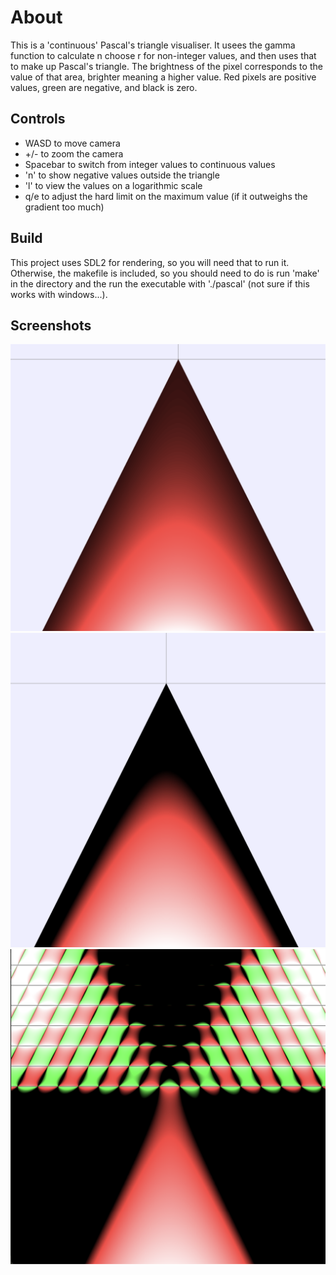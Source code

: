 # About

This is a 'continuous' Pascal's triangle visualiser. It usees the gamma function to calculate n choose r for non-integer values, and then uses that to make up Pascal's triangle. The brightness of the pixel corresponds to the value of that area, brighter meaning a higher value. Red pixels are positive values, green are negative, and black is zero.

## Controls
- WASD to move camera
- +/- to zoom the camera
- Spacebar to switch from integer values to continuous values
- 'n' to show negative values outside the triangle
- 'l' to view the values on a logarithmic scale
- q/e to adjust the hard limit on the maximum value (if it outweighs the gradient too much)

## Build
This project uses SDL2 for rendering, so you will need that to run it. Otherwise, the makefile is included, so you should need to do is run 'make' in the directory and the run the executable with './pascal' (not sure if this works with windows...).

## Screenshots

![image 1](./screenshots/continuous.png)
![image 2](./screenshots/logarithmic.png)
![image 3](./screenshots/negative_numbers.png)